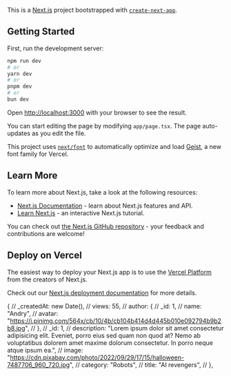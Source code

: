 This is a [Next.js](https://nextjs.org) project bootstrapped with [`create-next-app`](https://nextjs.org/docs/app/api-reference/cli/create-next-app).

## Getting Started

First, run the development server:

```bash
npm run dev
# or
yarn dev
# or
pnpm dev
# or
bun dev
```

Open [http://localhost:3000](http://localhost:3000) with your browser to see the result.

You can start editing the page by modifying `app/page.tsx`. The page auto-updates as you edit the file.

This project uses [`next/font`](https://nextjs.org/docs/app/building-your-application/optimizing/fonts) to automatically optimize and load [Geist](https://vercel.com/font), a new font family for Vercel.

## Learn More

To learn more about Next.js, take a look at the following resources:

- [Next.js Documentation](https://nextjs.org/docs) - learn about Next.js features and API.
- [Learn Next.js](https://nextjs.org/learn) - an interactive Next.js tutorial.

You can check out [the Next.js GitHub repository](https://github.com/vercel/next.js) - your feedback and contributions are welcome!

## Deploy on Vercel

The easiest way to deploy your Next.js app is to use the [Vercel Platform](https://vercel.com/new?utm_medium=default-template&filter=next.js&utm_source=create-next-app&utm_campaign=create-next-app-readme) from the creators of Next.js.

Check out our [Next.js deployment documentation](https://nextjs.org/docs/app/building-your-application/deploying) for more details.

{
// \_createdAt: new Date(),
// views: 55,
// author: {
// \_id: 1,
// name: "Andry",
// avatar: "https://i.pinimg.com/564x/cb/10/4b/cb104b414d4d445b010e092794b9b2b8.jpg",
// },
// \_id: 1,
// description: "Lorem ipsum dolor sit amet consectetur adipisicing elit. Eveniet, porro eius sed quam non quod at? Nemo ab voluptatibus dolorem amet maxime dolorum consectetur. In porro neque atque ipsum ea.",
// image: "https://cdn.pixabay.com/photo/2022/09/29/17/15/halloween-7487706_960_720.jpg",
// category: "Robots",
// title: "AI revengers",
// },
